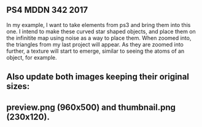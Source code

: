 ## PS4 MDDN 342 2017

In my example, I want to take elements from ps3 and bring them into this one. I intend to make these curved star shaped objects, and place them on the infinitite map using noise as a way to place them. 
When zoomed into, the triangles from my last project will appear. As they are zoomed into further, a texture will start to emerge, similar to seeing the atoms of an object, for example.

## Also update both images keeping their original sizes:
## preview.png (960x500) and thumbnail.png (230x120).